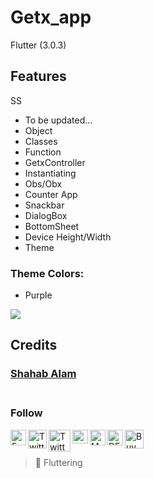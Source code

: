 # Getx_app

Flutter (3.0.3)

## Features
SS

 - To be updated... 
 - Object
 - Classes
 - Function
 - GetxController
 - Instantiating
 - Obs/Obx
 - Counter App
 - Snackbar
 - DialogBox
 - BottomSheet
 - Device Height/Width
 - Theme 

### Theme Colors:
  - Purple


<img src="https://images.velog.io/images/giyeon/post/5835a6cc-9aca-435a-b6ba-878fe1d03705/KakaoTalk_Photo_2021-05-12-11-18-13.png" /> 


<!-- ## Result Screen -->

<br/>

## Credits
 ### [Shahab Alam](#) <br/><br/>

 ### Follow

 <div class="social-icons-image">
 <a href="https://www.facebook.com/iamShahabAlam/">
<img  align = "left" src="https://www.facebook.com/images/fb_icon_325x325.png" style= "height:25px;"  alt="Facebook Icon" > </a> </div> 

 <div class="social-icons-image">
<a href="https://github.com/IamShahabAlam">
 <img  align = "left" src="https://pngimg.com/uploads/github/github_PNG69.png"  style = "height:30px" alt="Twitter Icon"></a></div>

<div class="social-icons-image">
<a href="https://twitter.com/IamShahabAlam">
<img  align = "left" src="https://pngimg.com/uploads/twitter/twitter_PNG3.png" style = "height:35px;" alt="Twitter Icon"></a></div>
            
 <div class="social-icons-image">
     <a  href="mailto:IamshahabAlam@gmail.com">
<img align= "left"  alt="Gmail" height="22px" width="25px"  src="https://cdn-icons-png.flaticon.com/512/281/281769.png" /></a></div>

<a  href="https://medium.com/@iamshahabalam">
<img  align="left"  alt="Medium"  width="25px"  src="https://img.icons8.com/fluency/344/medium-logo.png" /></a>


<a  href="https://dev.to/iamshahabalam">
<img  align="left"  alt="DEV"  width="25px"  src="https://d2fltix0v2e0sb.cloudfront.net/dev-black.png" /></a>



<a  href="https://www.buymeacoffee.com/IamShahabAlam">
<img   alt="BuyMeACoffee"  width="30px"  src="https://cdn.dribbble.com/users/3349322/screenshots/14039201/media/1d43324ff4b1a3850533fdbb823b8b59.png?compress=1&resize=768x576&vertical=top" /></a>

<br/>
            

> :blue_heart:  Fluttering
